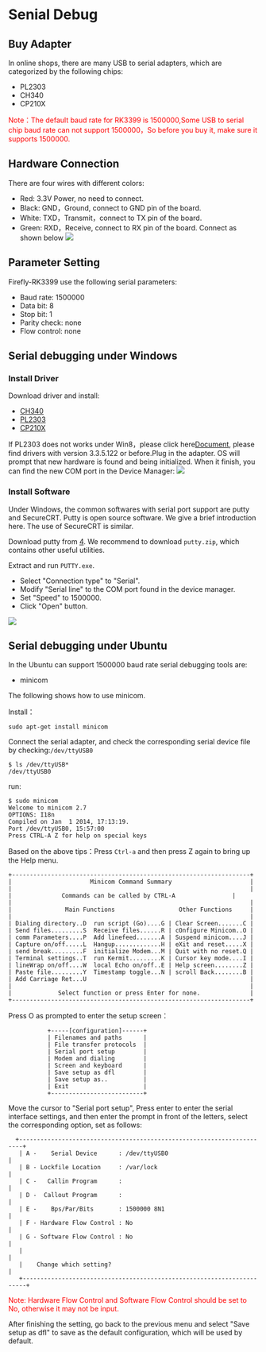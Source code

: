 # Senial Debug

## Buy Adapter
In online shops, there are many USB to serial adapters, which are categorized by the following chips:
* PL2303
* CH340
* CP210X

<font color=#ff0000>Note：The default baud rate for RK3399 is 1500000,Some USB to serial chip baud rate can not support 1500000，So before you buy it, make sure it supports 1500000.</font>

## Hardware Connection
There are four wires with different colors:
* Red: 3.3V Power, no need to connect.
* Black: GND，Ground, connect to GND pin of the board.
* White: TXD，Transmit，connect to TX pin of the board.
* Green: RXD，Receive, connect to RX pin of the board.
Connect as shown below
![](img/debug1.jpg)

## Parameter Setting
Firefly-RK3399 use the following serial parameters:
* Baud rate: 1500000
* Data bit: 8
* Stop bit: 1
* Parity check: none
* Flow control: none

## Serial debugging under Windows
### Install Driver
Download driver and install:
   * [CH340](https://sparks.gogo.co.nz/ch340.html)
   * [PL2303](http://www.prolific.com.tw/US/ShowProduct.aspx?pcid=41)
   * [CP210X](https://www.silabs.com/products/development-tools/software/usb-to-uart-bridge-vcp-drivers)

If PL2303 does not works under Win8，please click here[Document](https://blog.csdn.net/ropai/article/details/19619951), please find drivers with version 3.3.5.122 or before.Plug in the adapter. OS will prompt that new hardware is found and being initialized. When it finish, you can find the new COM port in the Device Manager:
![](img/debug2.png)
### Install Software
Under Windows, the common softwares with serial port support  are putty and SecureCRT. Putty is open source software. We give a brief introduction here. The use of SecureCRT is similar.  

Download putty from [4](https://www.chiark.greenend.org.uk/~sgtatham/putty/latest.html). We recommend to download `putty.zip`, which contains other useful utilities.  

Extract and run `PUTTY.exe`.
  * Select "Connection type" to "Serial".
  * Modify "Serial line" to the COM port found in the device manager.
  * Set "Speed" to 1500000.
  * Click "Open" button.

![](img/debug3.png)

## Serial debugging under Ubuntu
In the Ubuntu can support 1500000 baud rate serial debugging tools are:
* minicom

The following shows how to use minicom.

Install：
```
sudo apt-get install minicom
```
Connect the serial adapter, and check the corresponding serial device file by checking:`/dev/ttyUSB0`
```
$ ls /dev/ttyUSB*
/dev/ttyUSB0
```
run:
```
$ sudo minicom
Welcome to minicom 2.7
OPTIONS: I18n                 
Compiled on Jan  1 2014, 17:13:19.                           
Port /dev/ttyUSB0, 15:57:00     
Press CTRL-A Z for help on special keys
```
Based on the above tips：Press `Ctrl-a` and then press Z again to bring up the Help menu.
```
+-------------------------------------------------------------------+
|                      Minicom Command Summary                      |
|                                                                   |
|              Commands can be called by CTRL-A                |
|                                                                   |
|               Main Functions                  Other Functions     |
|                                                                   |
| Dialing directory..D  run script (Go)....G | Clear Screen.......C |
| Send files.........S  Receive files......R | cOnfigure Minicom..O |
| comm Parameters....P  Add linefeed.......A | Suspend minicom....J |
| Capture on/off.....L  Hangup.............H | eXit and reset.....X |
| send break.........F  initialize Modem...M | Quit with no reset.Q |
| Terminal settings..T  run Kermit.........K | Cursor key mode....I |
| lineWrap on/off....W  local Echo on/off..E | Help screen........Z |
| Paste file.........Y  Timestamp toggle...N | scroll Back........B |
| Add Carriage Ret...U                                              |
|                                                                   |
|             Select function or press Enter for none.              |
+-------------------------------------------------------------------+
```
Press O as prompted to enter the setup screen：
```
           +-----[configuration]------+                                                                               
           | Filenames and paths      |                                                                               
           | File transfer protocols  |                                                                               
           | Serial port setup        |                                                                               
           | Modem and dialing        |                                                                               
           | Screen and keyboard      |                                                                               
           | Save setup as dfl        |                                                                               
           | Save setup as..          |                                                                               
           | Exit                     |                                                                               
           +--------------------------+
```
Move the cursor to "Serial port setup", Press enter to enter the serial interface settings, and then enter the prompt in front of the letters, select the corresponding option, set as follows:
```
  +-----------------------------------------------------------------------+                                          
   | A -    Serial Device      : /dev/ttyUSB0                              |                                          
   | B - Lockfile Location     : /var/lock                                 |                                          
   | C -   Callin Program      :                                           |                                          
   | D -  Callout Program      :                                           |                                          
   | E -    Bps/Par/Bits       : 1500000 8N1                               |                                          
   | F - Hardware Flow Control : No                                        |                                          
   | G - Software Flow Control : No                                        |                                          
   |                                                                       |                                          
   |    Change which setting?                                              |                                          
   +-----------------------------------------------------------------------+
```
<font color=#ff0000>Note: Hardware Flow Control and Software Flow Control should be set to No, otherwise it may not be input.</font>    

After finishing the setting, go back to the previous menu and select "Save setup as dfl" to save as the default configuration, which will be used by default.
